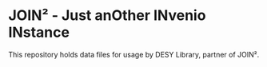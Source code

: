 <meta http-equiv='Content-Type' content='text/html; charset=utf-8' />

JOIN² - Just anOther INvenio INstance
=====================================

This repository holds data files for usage by DESY Library, partner of JOIN².

<!-- vim: spell spelllang=en_gb
-->

